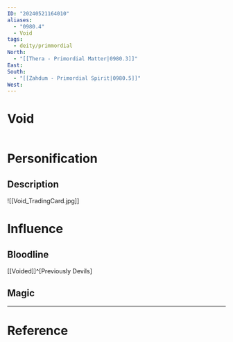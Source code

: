 ```yaml
---
ID: "20240521164010"
aliases:
  - "0980.4"
  - Void
tags:
  - deity/primmordial
North:
  - "[[Thera - Primordial Matter|0980.3]]"
East: 
South:
  - "[[Zahdum - Primordial Spirit|0980.5]]"
West:
---
```

# Void

```toc
```

# Personification



## Description

![[Void_TradingCard.jpg]]

# Influence



## Bloodline

[[Voided]]^[Previously Devils]

## Magic

---

# Reference
